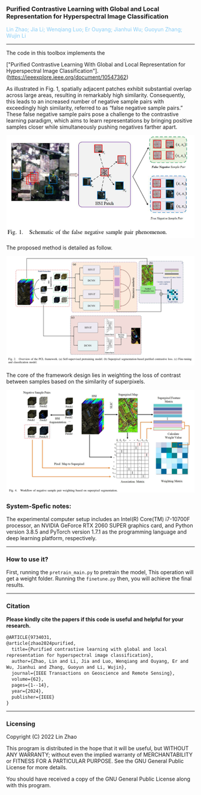 ### Purified Contrastive Learning with Global and Local Representation for Hyperspectral Image Classification

<font color='#88CDF6'>Lin Zhao; Jia Li; Wenqiang Luo; Er Ouyang; Jianhui Wu; Guoyun Zhang; Wujin Li</font>

<hr>
The code in this toolbox implements the

["Purified Contrastive Learning With Global and Local Representation for Hyperspectral Image Classification"].(https://ieeexplore.ieee.org/document/10547362)

As illustrated in Fig. 1, spatially adjacent patches exhibit substantial overlap across large areas, resulting in remarkably high similarity. Consequently, this leads to an increased number of negative sample pairs with exceedingly high similarity, referred to as “false negative sample pairs.” These false negative sample pairs pose a challenge to the contrastive learning paradigm, which aims to learn representations by bringing positive samples closer while simultaneously pushing negatives farther apart. 

![](Challenge.png)


The proposed method is detailed as follow.

![](Framework.png)

The core of the framework design lies in weighting the loss of contrast between samples based on the similarity of superpixels.

![](Weighting.png)


### System-Spefic notes:

The experimental computer setup includes an Intel(R)
Core(TM) i7-10700F processor, an NVIDIA GeForce RTX 2060 SUPER graphics card, and Python version 3.8.5 and PyTorch version 1.7.1 as the programming language and deep
learning platform, respectively.

<hr>

### How to use it?
First, running the `pretrain_main.py` to pretrain the model, This operation will get a weight folder. Running the `finetune.py` then, you will achieve the final results.


<hr>

### Citation
**Please kindly cite the papers if this code is useful and helpful for your research.**
```
@ARTICLE{9734031,
@article{zhao2024purified,
  title={Purified contrastive learning with global and local representation for hyperspectral image classification},
  author={Zhao, Lin and Li, Jia and Luo, Wenqiang and Ouyang, Er and Wu, Jianhui and Zhang, Guoyun and Li, Wujin},
  journal={IEEE Transactions on Geoscience and Remote Sensing},
  volume={62},
  pages={1--14},
  year={2024},
  publisher={IEEE}
}
```
<hr>

### Licensing
Copyright (C) 2022 Lin Zhao

This program is distributed in the hope that it will be useful, but WITHOUT ANY WARRANTY; without even the implied warranty of MERCHANTABILITY or FITNESS FOR A PARTICULAR PURPOSE. See the GNU General Public License for more details.

You should have received a copy of the GNU General Public License along with this program.







